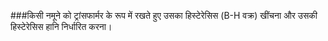 ###किसी नमूने को ट्रांसफार्मर के रूप में रखते हुए उसका हिस्टेरेसिस (B-H वक्र) खींचना और उसकी हिस्टेरेसिस हानि निर्धारित करना। 
